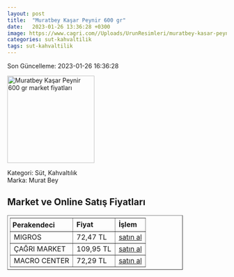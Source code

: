 ```yaml
---
layout: post
title:  "Muratbey Kaşar Peynir 600 gr"
date:   2023-01-26 13:36:28 +0300
image: https://www.cagri.com//Uploads/UrunResimleri/muratbey-kasar-peynir-500-gr-2-9e4a.jpg
categories: sut-kahvaltilik
tags: sut-kahvaltilik
---
```


Son Güncelleme: 2023-01-26 16:36:28

<img src="https://www.cagri.com//Uploads/UrunResimleri/muratbey-kasar-peynir-500-gr-2-9e4a.jpg" width="200" alt="Muratbey Kaşar Peynir 600 gr market fiyatları" />

Kategori: Süt, Kahvaltılık
<br />
Marka: Murat Bey

<h2>Market ve Online Satış Fiyatları</h2>

<table border="1" style="padding: 5px;width:80%;">
  <tr>
    <td style="padding: 5px;"><strong>Perakendeci</strong></td>
    <td><strong>Fiyat</strong></td>
    <td><strong>İşlem</strong></td>
  </tr>
  <tr>
              <td title="Migros">MIGROS</td>
              <td>72,47 TL</td>
              <td><a title="Migros" target="_blank" href="https://www.migros.com.tr/muratbey-taze-kasar-peyniri-600-g-p-9a3f62">satın al</a></td>
            </tr><tr>
              <td title="Çağrı Market">ÇAĞRI MARKET</td>
              <td>109,95 TL</td>
              <td><a title="Çağrı Market" target="_blank" href="https://www.cagri.com/muratbey-kasar-peynir-600-gr">satın al</a></td>
            </tr><tr>
              <td title="Macro Center">MACRO CENTER</td>
              <td>72,29 TL</td>
              <td><a title="Macro Center" target="_blank" href="https://www.macrocenter.com.tr/muratbey-taze-kasar-peyniri-600-g-p-9a3f62">satın al</a></td>
            </tr>
</table>
